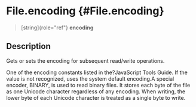 File.encoding {#File.encoding}
=============

> [string]{role="ref"} **encoding**

Description
-----------

Gets or sets the encoding for subsequent read/write operations.

One of the encoding constants listed in the?JavaScript Tools Guide. If
the value is not recognized, uses the system default encoding.A special
encoder, BINARY, is used to read binary files. It stores each byte of
the file as one Unicode character regardless of any encoding. When
writing, the lower byte of each Unicode character is treated as a single
byte to write.
